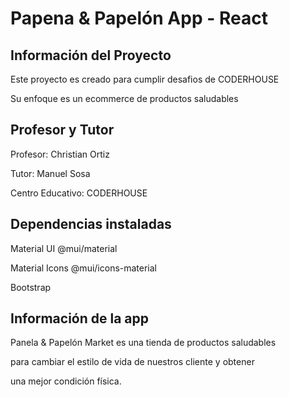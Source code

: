 # Papena & Papelón App - React 

## Información del Proyecto

Este proyecto es creado para cumplir desafios de CODERHOUSE

Su enfoque es un ecommerce de productos saludables

## Profesor y Tutor

Profesor: Christian Ortiz

Tutor: Manuel Sosa

Centro Educativo: CODERHOUSE

## Dependencias instaladas

Material UI @mui/material 

Material Icons @mui/icons-material

Bootstrap

## Información de la app

Panela & Papelón Market es una tienda de productos saludables

para cambiar el estilo de vida de nuestros cliente y obtener

una mejor condición física.